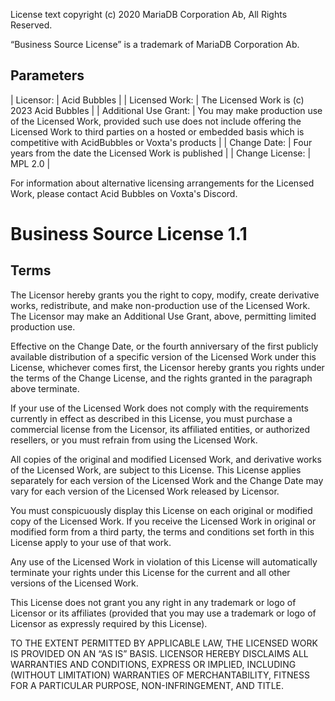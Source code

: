 License text copyright (c) 2020 MariaDB Corporation Ab, All Rights Reserved.

“Business Source License” is a trademark of MariaDB Corporation Ab.

## Parameters

| Licensor:	| Acid Bubbles |
| Licensed Work: | The Licensed Work is (c) 2023 Acid Bubbles |
| Additional Use Grant:	| You may make production use of the Licensed Work, provided such use does not include offering the Licensed Work to third parties on a hosted or embedded basis which is competitive with AcidBubbles or Voxta's products |
| Change Date: | Four years from the date the Licensed Work is published |
| Change License: | MPL 2.0 |

For information about alternative licensing arrangements for the Licensed Work, please contact Acid Bubbles on Voxta's Discord.

# Business Source License 1.1

## Terms

The Licensor hereby grants you the right to copy, modify, create derivative works, redistribute, and make non-production use of the Licensed Work. The Licensor may make an Additional Use Grant, above, permitting limited production use.

Effective on the Change Date, or the fourth anniversary of the first publicly available distribution of a specific version of the Licensed Work under this License, whichever comes first, the Licensor hereby grants you rights under the terms of the Change License, and the rights granted in the paragraph above terminate.

If your use of the Licensed Work does not comply with the requirements currently in effect as described in this License, you must purchase a commercial license from the Licensor, its affiliated entities, or authorized resellers, or you must refrain from using the Licensed Work.

All copies of the original and modified Licensed Work, and derivative works of the Licensed Work, are subject to this License. This License applies separately for each version of the Licensed Work and the Change Date may vary for each version of the Licensed Work released by Licensor.

You must conspicuously display this License on each original or modified copy of the Licensed Work. If you receive the Licensed Work in original or modified form from a third party, the terms and conditions set forth in this License apply to your use of that work.

Any use of the Licensed Work in violation of this License will automatically terminate your rights under this License for the current and all other versions of the Licensed Work.

This License does not grant you any right in any trademark or logo of Licensor or its affiliates (provided that you may use a trademark or logo of Licensor as expressly required by this License).

TO THE EXTENT PERMITTED BY APPLICABLE LAW, THE LICENSED WORK IS PROVIDED ON AN “AS IS” BASIS. LICENSOR HEREBY DISCLAIMS ALL WARRANTIES AND CONDITIONS, EXPRESS OR IMPLIED, INCLUDING (WITHOUT LIMITATION) WARRANTIES OF MERCHANTABILITY, FITNESS FOR A PARTICULAR PURPOSE, NON-INFRINGEMENT, AND TITLE.
